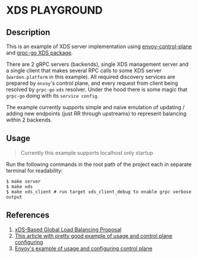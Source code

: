 # XDS PLAYGROUND

## Description

This is an example of XDS server implementation using [envoy-control-plane](https://github.com/envoyproxy/go-control-plane) and [grpc-go XDS package](https://github.com/grpc/grpc-go/tree/master/xds).

There are 2 gRPC servers (backends), single XDS management server and a single client that makes several RPC calls to some XDS server (`warden.platform` in this example). All required discovery services are prepared by `envoy`'s control plane, and every request from client being resolved by `grpc-go` `xds` resolver. Under the hood there is some magic that `grpc-go` doing with its `service config`.

The example currently supports simple and naive emulation of updating / adding new endpoints (just RR through upstreams) to represent balancing within 2 backends.

## Usage

> Currently this example supports localhost only startup

Run the following commands in the root path of the project each in separate terminal for readability:

```shell
$ make server
$ make xds
$ make xds_client # run target xds_client_debug to enable grpc verbose output
```

## References

1. [xDS-Based Global Load Balancing Proposal](https://github.com/grpc/proposal/blob/master/A27-xds-global-load-balancing.md)
1. [This article with pretty good example of usage and control plane configuring](https://medium.com/@salmaan.rashid/grpc-xds-loadbalancing-a05f8bd754b8)
1. [Envoy's example of usage and configuring control plane](https://github.com/envoyproxy/go-control-plane/blob/master/examples/dyplomat/readme.md)